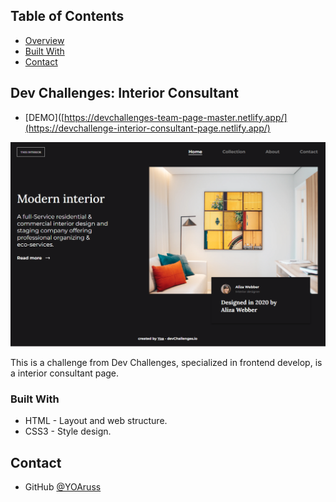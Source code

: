 <!-- TABLE OF CONTENTS -->


## Table of Contents


- [Overview](#overview)
- [Built With](#built-with)
- [Contact](#contact)


<!-- OVERVIEW -->


## Dev Challenges: Interior Consultant 


- [DEMO]([https://devchallenges-team-page-master.netlify.app/](https://devchallenge-interior-consultant-page.netlify.app/)


![screenshot](https://github.com/YOArus/devChallenges/blob/1abc40acf00b7819df774014fb50de2633482345/interior-consultant/img/dev-interior-page.png)


This is a challenge from Dev Challenges, specialized in frontend develop, is a interior consultant page.


### Built With

- HTML - Layout and web structure.
- CSS3 - Style design.


## Contact

- GitHub [@YOAruss](https://{github.com/YOAruss})
